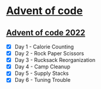# [Advent of code](https://adventofcode.com/)
## [Advent of code 2022](https://adventofcode.com/2022)
- [x] Day 1 - Calorie Counting
- [x] Day 2 - Rock Paper Scissors
- [x] Day 3 - Rucksack Reorganization
- [x] Day 4 - Camp Cleanup
- [x] Day 5 - Supply Stacks
- [x] Day 6 - Tuning Trouble

